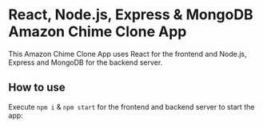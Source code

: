 # React, Node.js, Express & MongoDB Amazon Chime Clone App

This Amazon Chime Clone App uses React for the frontend and Node.js, Express and MongoDB for the backend server.

## How to use

Execute `npm i` & `npm start` for the frontend and backend server to start the app:
